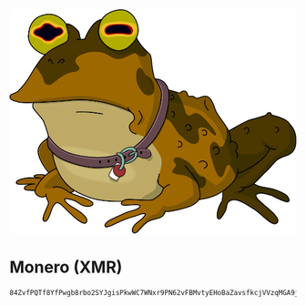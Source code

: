 <div align="center"><img src="0xHypnotoad.svg"></div>

# Monero (XMR)
```zsh
84ZvfPQTf8YfPwgb8rbo2SYJgisPkwWC7WNxr9PN62vFBMvtyEHoBaZavsfkcjVVzqMGA9j7Xtmrue7smbKzBfnW8hZXf4Z
```